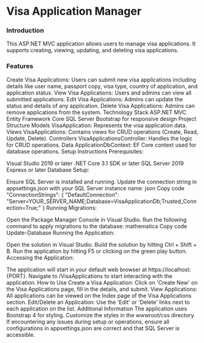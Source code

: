 # Visa Application Manager
### Introduction
This ASP.NET MVC application allows users to manage visa applications. It supports creating, viewing, updating, and deleting visa applications.

### Features
Create Visa Applications: Users can submit new visa applications including details like user name, passport copy, visa type, country of application, and application status.
View Visa Applications: Users and admins can view all submitted applications.
Edit Visa Applications: Admins can update the status and details of any application.
Delete Visa Applications: Admins can remove applications from the system.
Technology Stack
ASP.NET MVC
Entity Framework Core
SQL Server
Bootstrap for responsive design
Project Structure
Models
VisaApplication: Represents the visa application data.
Views
VisaApplications: Contains views for CRUD operations (Create, Read, Update, Delete).
Controllers
VisaApplicationsController: Handles the logic for CRUD operations.
Data
ApplicationDbContext: EF Core context used for database operations.
Setup Instructions
Prerequisites:

Visual Studio 2019 or later
.NET Core 3.1 SDK or later
SQL Server 2019 Express or later
Database Setup:

Ensure SQL Server is installed and running.
Update the connection string in appsettings.json with your SQL Server instance name:
json
Copy code
"ConnectionStrings": {
    "DefaultConnection": "Server=YOUR_SERVER_NAME;Database=VisaApplicationDb;Trusted_Connection=True;"
}
Running Migrations:

Open the Package Manager Console in Visual Studio.
Run the following command to apply migrations to the database:
mathematica
Copy code
Update-Database
Running the Application:

Open the solution in Visual Studio.
Build the solution by hitting Ctrl + Shift + B.
Run the application by hitting F5 or clicking on the green play button.
Accessing the Application:

The application will start in your default web browser at https://localhost:{PORT}.
Navigate to /VisaApplications to start interacting with the application.
How to Use
Create a Visa Application: Click on 'Create New' on the Visa Applications page, fill in the details, and submit.
View Applications: All applications can be viewed on the Index page of the Visa Applications section.
Edit/Delete an Application: Use the 'Edit' or 'Delete' links next to each application on the list.
Additional Information
The application uses Bootstrap 4 for styling. Customize the styles in the wwwroot/css directory.
If encountering any issues during setup or operations, ensure all configurations in appsettings.json are correct and that SQL Server is accessible.

